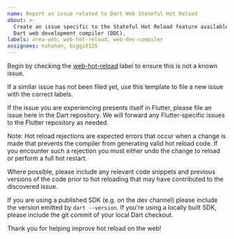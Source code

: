 ```yaml
---
name: Report an issue related to Dart Web Stateful Hot Reload
about: >-
  Create an issue specific to the Stateful Hot Reload feature available via the
  Dart web development compiler (DDC).
labels: area-web, web-hot-reload, web-dev-compiler
assignees: nshahan, biggs0125
---
```

Begin by checking the [web-hot-reload](https://github.com/dart-lang/sdk/labels/web-hot-reload) label to ensure this is not a known issue.

If a similar issue has not been filed yet, use this template to file a new issue with the correct labels.

If the issue you are experiencing presents itself in Flutter, please file an issue here in the Dart repository. We will forward any Flutter-specific issues to the Flutter repository as needed.

Note: Hot reload rejections are expected errors that occur when a change is made that prevents the compiler from generating valid hot reload code. If you encounter such a rejection you must either undo the change to reload or perform a full hot restart.

Where possible, please include any relevant code snippets and previous versions of the code prior to hot reloading that may have contributed to the discovered issue.

If you are using a published SDK (e.g. on the dev channel) please include the version emitted by `dart --version`. If you're using a locally built SDK, please include the git commit of your local Dart checkout.

Thank you for helping improve hot reload on the web!
